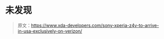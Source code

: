 # 未发现

> 原文：<https://www.xda-developers.com/sony-xperia-z4v-to-arrive-in-usa-exclusively-on-verizon/>